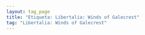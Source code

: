 ```yaml
---
layout: tag_page
title: "Etiqueta: Libertalia: Winds of Galecrest"
tag: "Libertalia: Winds of Galecrest"
---
```

